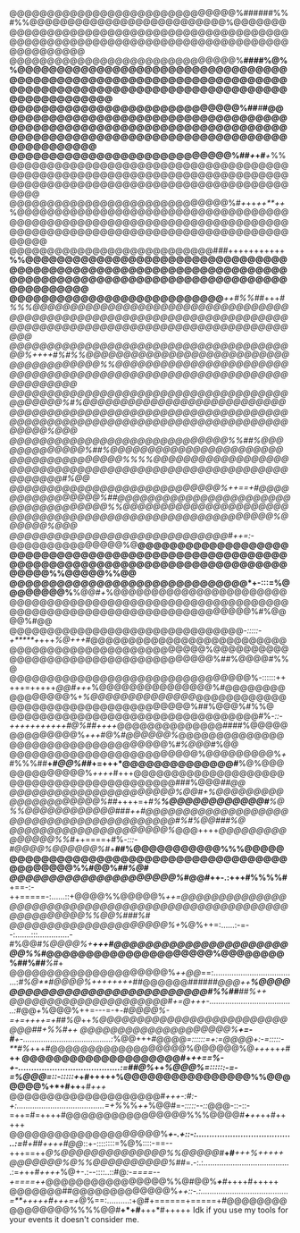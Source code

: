 @@@@@@@@@@@@@@@@@@@@@@@@@@@@@@%######%%#%%@@@@@@@@@@@@@@@@@@@@@@@@@@%@@@@@@@@@@@@@@@@@@@@@@@@@@@@@@@@@@@@@@@@@@@@@@@@@@@@@@@@@@@@@@@@@@@@@@@@@@@@@@@@@@@@@@@@@@@
@@@@@@@@@@@@@@@@@@@@@@@@@@@@@@%**##*#*#%@%%@@@@@@@@@@@@@@@@@@@@@@@@@@@@@@@@@@@@@@@@@@@@@@@@@@@@@@@@@@@@@@@@@@@@@@@@@@@@@@@@@@@@@@@@@@@@@@@@@@@@@@@@@@@@@@@@@@@@@
@@@@@@@@@@@@@@@@@@@@@@@@@@@@@%##***#*****#@@@@@@@@@@@@@@@@@@@@@@@@@@@@@@@@@@@@@@@@@@@@@@@@@@@@@@@@@@@@@@@@@@@@@@@@@@@@@@@@@@@@@@@@@@@@@@@@@@@@@@@@@@@@@@@@@@@@@@
@@@@@@@@@@@@@@@@@@@@@@@@@@@@%##*+*+**#***+*%%@@@@@@@@@@@@@@@@@@@@@@@@@@@@@@@@@@@@@@@@@@@@@@@@@@@@@@@@@@@@@@@@@@@@@@@@@@@@@@@@@@@@@@@@@@@@@@@@@@@@@@@@@@@@@@@@@@@
@@@@@@@@@@@@@@@@@@@@@@@@@@@@@%#*+*++*++**++*%@@@@@@@@@@@@@@@@@@@@@@@@@@@@@@@@@@@@@@@@@@@@@@@@@@@@@@@@@@@@@@@@@@@@@@@@@@@@@@@@@@@@@@@@@@@@@@@@@@@@@@@@@@@@@@@@@@@
@@@@@@@@@@@@@@@@@@@@@@@@@@@#*##*+++++++++++**%%@@@@@@@@@@@@@@@@@@@@@@@@@@@@@@@@@@@@@@@@@@@@@@@@@@@@@@@@@@@@@@@@@@@@@@@@@@@@@@@@@@@@@@@@@@@@@@@@@@@@@@@@@@@@@@@@@
@@@@@@@@@@@@@@@@@@@@@@@@@@@***++#%%##*+++*#***%%%@@@@@@@@@@@@@@@@@@@@@@@@@@@@@@@@@@@@@@@@@@@@@@@@@@@@@@@@@@@@@@@@@@@@@@@@@@@@@@@@@@@@@@@@@@@@@@@@@@@@@@@@@@@@@@@
@@@@@@@@@@@@@@@@@@@@@@@@@@@@@@@@@@@@@@@%*++++#%#%%@@@@@@@@@@@@@@@@@@@@@@@@@@@@@@@@@@@@@@@%%@@@@@@@@@@@@@@@@@@@@@@@@@@@@@@@@@@@@@@@@@@@@@@@@@@@@@@@@@@@@@@@@@@@@@
@@@@@@@@@@@@@@@@@@@@@@@@@@@@@@@@@@@@@@@@@@@@%***#%@@@@@@@@@@@@@@@@@@@@@@@@@@@@@@@@@@@@@@@@@@@@@@@@@@@@@@@@@@@@@@@@@@@@@@@@@@@@@@@@@@@@@@@@@@@@@@@@@@@@@@@@@@%@@@
@@@@@@@@@@@@@@@@@@@@@@@@@@@@@%%#*#%@@@@@@@@@@@@@%##%@@@@@@@@@@@@@@@@@@@@@@@@@@@@@@@@@@@@@@%%%%@@@@@@@@@@@@@@@@@@@@@@@@@@@@@@@@@@@@@@@@@@@@@@@@@@@@@@@@@@@@@@#%@@
@@@@@@@@@@@@@@@@@@@@@@@@@@@@%++==+#@@@@@@@@@@@@@@@@%##@@@@@@@@@@@@@@@@@@@@@@@@@@@@@@@@@@@@%%@@@@@@@@@@@@@@@@@@@@@@@@@@@@@@@@@@@@@@@@@@@@@@@@@@@@@@@@@%@@@@@@%@@@
@@@@@@@@@@@@@@@@@@@@@@@@@@@@@#++=:-*@@@@@@@@@@@@@@@%@**@@@@@@@@@@@@@@@@@@@@@@@@@@@@@@@@@@@@@@@@@@@@@@@@@@@@@@@@@@@@@@@@@@@@@@@@@@@@@@@@@@@@@@@@@@@@@@%%@@@@@%%@@
@@@@@@@@@@@@@@@@@@@@@@@@@@@@@@*+-:::=%@@@@@@@@%**%@@#*+*%@@@@@@@@@@@@@@@@@@@@@@@@@@@@@@@@@@@@@@@@@@@@@@@@@@@@@@@@@@@@@@@@@@@@@@@@@@@@@@@@@@@@@@@@@@@@%#%@@@@%#@@
@@@@@@@@@@@@@@@@@@@@@@@@@@@@@@@*-:::::-+*****+*+++*%@+++*#@@@@@@@@@@@@@@@@@@@@@@@@@@@@@@@@@@@@@@@@@@@@@@@@@@@@%@@@@@@@@@@@@@@@@@@@@@@@@@@@@@@@@@@@@@%##%@@@@#%%@
@@@@@@@@@@@@@@@@@@@@@@@@@@@@@@@@%-::::::+++++=+++++*@@#+++*%@@@@@@@@@@@@@@@%#@@@@@@@@@@@@@@@@%+*%@@@@@@@@@@@@@@*@@@@@@@@@@@@@@@@@@@@@@@@@@@@@@@@@@@@%##%@@@%#%%@
@@@@@@@@@@@@@@@@@@@@@@@@@@@@@@@@@#%*-::-+++++++++++#@%##++++*@@@@@@@@@@@@@@####%@@@@@@@@@@@@@@%*+++*#@%*#@@@@@@%*@@@@@@@@@@@@@@@@@@@@@@@@@@@@@@@@@@@%*#%@@@#*%@@
@@@@@@@@@@@@@@@@@@@@@@@@@%@@@@@@@@@%*+*#%%%##**+*#@@%##*+=+++*@@@@@@@@@@@@@@#**%@%@@@@@@@@@@@@@%*++++*#+++@@@@@@@@@@@@@@@@@@@@@@@@@@@@@@@@@@@@@@@@@@###%@@@*##@@
@@@@@@@@@@@@@@@@@@@@@@%@@#+%@@@@@@@@@@@@@@@@@@@@@%##*++++=+*#%**%@@@@@@@@@@@@#**%@%%@@@@@@@@@@@@##****#*++#@@@@@@@@@@@@@@@@@@@@@@@@@@@@@@@@@@@@@@@@@#%#%@@#*##%@
@@@@@@@@@@@@@@@@@@@@@%*@@@++++*@@@@@@@@@@@@@@@%%#*++====+#%*-:::-#@@@@%@@@@@@%#*+**##%@@@@@@@@@@@%%%@@@@@@@@@@@@@@@@@@@@@@@@@@@@@@@@@@@@@@@@@@@@@@@@%%#@@%*##%@#
@@@@@@@@@@@@@@@@@@@@@%*#@@#++-.:+++#%%%%#**+==-:-++=====-:......::+@@@@%%@@@@@%****++=*@@@@@@@@@@@@@@@@@@@@@@@@@@@@@@@@@@@@@@@@@@@@@@@@@@@@@@@@@@@@@%%@@%#*##%#*
@@@@@@@@@@@@@@@@@@@@@%+*%@%++=:......:-=--:.......:::..............-#%@@#*%@@@@%+****+++#@@@@@@@@@@@@@@@@@@@@@@@@%%*#@@@@@@@@@@@@@@@@@@@@@%@@@@@@@@%##%##***%#*+
@@@@@@@@@@@@@@@@@@@@@%*++@@*==:.....................................:*#%@**#@@@@%++++++++*##@@@@@@*###*##****#@@@++**%@@@@@@@@@@@@@@@@@@@@@@@@@@@@@#%%##**##%*++
@@@@@@@@@@@@@@@@@@@@@#*+=*@+++-......................................:*#@@*+*%@@@%++=---=-+*-#@@@@%-=+=++++=+##%@*++*%@@@@@@@@@@@@@@@@@@@@@@@@@@@@##****+%*%#+*+
@@@@@@@@@@@@@@@@@@@@%**+=-#**+-.......................................:*%@@+++#@@@@*=::::::=+:=@@@@+:-=:::::-**#%*+++#@@@@@@@@@@@@@@@@@@%@@@@@@%@*+++*++*+*#**++
@@@@@@@@@@@@@@@@@@@@#+*++==%-+-.......................................:=##@%*++*%@@@%=::::::-=-=%@@@=::-:::::+*+#+++++%@@@@@@@@@@@@@@@@%%@@@@@@@%+*+#++**+*#+++*
@@@@@@@@@@@@@@@@@@@@#*+++-:#:-+:.......................................=+%*%%*++*%@@#=*-:::::--::*@@@-::-::-=++=#=++++#@@@@@@@@@@@@@@@@%%%@@@@#***+**++*++#+++++
@@@@@@@@@@@@@@@@@@@@%***+-.+::-:......................................:=**#+##++++#@@*::+-::::::::=%@%::::-==--+++==++*@%@@@@@@@@@@@@@@%%@@@@@#***+#***+++%+++++
@@@@@@@%@%%@@@@@@@@@@%##*=.-:.:.......................................:=*+*++#*++++*%@+-.:--::::..::#@*:-====--+====++*@@@@@@@@@@@@@@@@%%@#@@%***+**#*++++#+++++
@@@@@@@##@@@@@@@@@@@@@%*++::-.:.......................................=**+++++#+++=+*@%==:..........:+@#+======+=====+#@@@@@@@@@@@@@@@@%%%%@@#**+*+#**+++*#+++++
Idk if you use my tools for your events it doesn't consider me.
